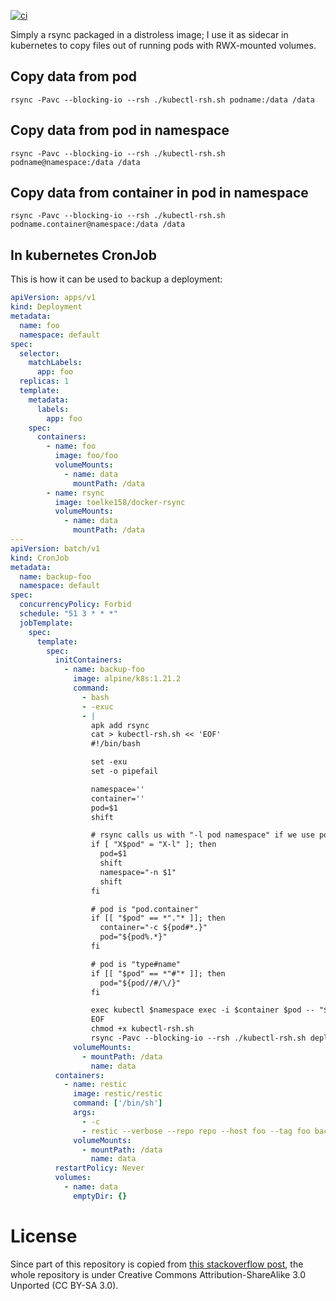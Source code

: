 [![ci](https://github.com/toelke/docker-rsync/actions/workflows/build-docker.yaml/badge.svg?branch=main)](https://github.com/toelke/docker-rsync/actions/workflows/build-docker.yaml)

Simply a rsync packaged in a distroless image; I use it as sidecar in kubernetes to copy files out of running pods with RWX-mounted volumes.

## Copy data from pod

```shell
rsync -Pavc --blocking-io --rsh ./kubectl-rsh.sh podname:/data /data
```

## Copy data from pod in namespace

```shell
rsync -Pavc --blocking-io --rsh ./kubectl-rsh.sh podname@namespace:/data /data
```

## Copy data from container in  pod in namespace

```shell
rsync -Pavc --blocking-io --rsh ./kubectl-rsh.sh podname.container@namespace:/data /data
```

## In kubernetes CronJob

This is how it can be used to backup a deployment:

```yaml
apiVersion: apps/v1
kind: Deployment
metadata:
  name: foo
  namespace: default
spec:
  selector:
    matchLabels:
      app: foo
  replicas: 1
  template:
    metadata:
      labels:
        app: foo
    spec:
      containers:
        - name: foo
          image: foo/foo
          volumeMounts:
            - name: data
              mountPath: /data
        - name: rsync
          image: toelke158/docker-rsync
          volumeMounts:
            - name: data
              mountPath: /data
---
apiVersion: batch/v1
kind: CronJob
metadata:
  name: backup-foo
  namespace: default
spec:
  concurrencyPolicy: Forbid
  schedule: "51 3 * * *"
  jobTemplate:
    spec:
      template:
        spec:
          initContainers:
            - name: backup-foo
              image: alpine/k8s:1.21.2
              command:
                - bash
                - -exuc
                - |
                  apk add rsync
                  cat > kubectl-rsh.sh << 'EOF'
                  #!/bin/bash

                  set -exu
                  set -o pipefail

                  namespace=''
                  container=''
                  pod=$1
                  shift

                  # rsync calls us with "-l pod namespace" if we use pod@namespace
                  if [ "X$pod" = "X-l" ]; then
                    pod=$1
                    shift
                    namespace="-n $1"
                    shift
                  fi

                  # pod is "pod.container"
                  if [[ "$pod" == *"."* ]]; then
                    container="-c ${pod#*.}"
                    pod="${pod%.*}"
                  fi

                  # pod is "type#name"
                  if [[ "$pod" == *"#"* ]]; then
                    pod="${pod//#/\/}"
                  fi

                  exec kubectl $namespace exec -i $container $pod -- "$@"
                  EOF
                  chmod +x kubectl-rsh.sh
                  rsync -Pavc --blocking-io --rsh ./kubectl-rsh.sh deploy#foo.rsync:/data /data
              volumeMounts:
                - mountPath: /data
                  name: data
          containers:
            - name: restic
              image: restic/restic
              command: ['/bin/sh']
              args:
                - -c
                - restic --verbose --repo repo --host foo --tag foo backup /data
              volumeMounts:
                - mountPath: /data
                  name: data
          restartPolicy: Never
          volumes:
            - name: data
              emptyDir: {}
```

# License

Since part of this repository is copied from [this stackoverflow post](https://serverfault.com/questions/741670/rsync-files-to-a-kubernetes-pod), the whole repository is under Creative Commons Attribution-ShareAlike 3.0 Unported (CC BY-SA 3.0).
